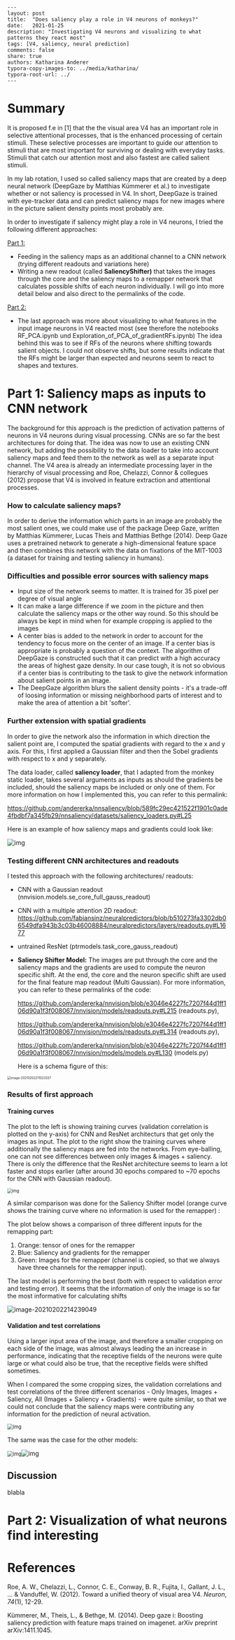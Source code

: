 ```english
---
layout: post
title:  "Does saliency play a role in V4 neurons of monkeys?"
date:   2021-01-25
description: "Investigating V4 neurons and visualizing to what patterns they react most"
tags: [V4, saliency, neural prediction]
comments: false
share: true
authors: Katharina Anderer
typora-copy-images-to: ../media/katharina/
typora-root-url: ../
---
```

# Summary

It is proposed f.e in [1] that the the visual area V4 has an important role in selective attentional processes, that is the enhanced processing of certain stimuli. These selective processes are important to guide our attention to stimuli that are most important for surviving or dealing with everyday tasks. Stimuli that catch our attention most and also fastest are called salient stimuli. 

In my lab rotation, I used so called saliency maps that are created by a deep neural network (DeepGaze by Matthias Kümmerer et al.) to investigate whether or not saliency is processed in V4. In short, DeepGaze is trained with eye-tracker data and can predict saliency maps for new images where in the picture salient density points most probably are. 

In order to investigate if saliency might play a role in V4 neurons, I tried the following different approaches:



<u>Part 1:</u>

* Feeding in the saliency maps as an additional channel to a CNN network (trying different readouts and variations here)
* Writing a new readout (called **SaliencyShifter)** that takes the images through the core and the saliency maps to a remapper network that calculates possible shifts of each neuron individually. I will go into more detail below and also direct to the permalinks of the code.

<u>Part 2:</u>

* The last approach was more about visualizing to what features in the input image neurons in V4 reacted most (see therefore the notebooks  RF_PCA.ipynb und Exploration_of_PCA_of_gradientRFs.ipynb) The idea behind this was to see if RFs of the neurons where shifting  towards salient objects. I could not observe shifts, but some results indicate that the RFs might be larger than expected and  neurons seem to react to shapes and textures. 

# Part 1: Saliency maps as inputs to CNN network

The background for this approach is the prediction of activation patterns of neurons in V4 neurons during visual processing. CNNs are so far the best architectures for doing that. The idea was now to use an existing CNN network, but adding the possibility to the data loader to take into account saliency maps and feed them to the network as well as a separate input channel.  The V4 area is already an intermediate processing layer in the hierarchy of visual processing and Roe, Chelazzi, Connor & collegues (2012) propose that V4 is involved in feature extraction and attentional processes. 

### How to calculate saliency maps?

In order to derive the information which parts in an image are probably the most salient ones, we could make use of the package Deep Gaze, written by Matthias Kümmerer, Lucas Theis and Matthias Bethge (2014). Deep Gaze uses a pretrained network to generate a high-dimensional feature space and then combines this network with the data on fixations of the MIT-1003 (a dataset for training and testing saliency in humans). 

### Difficulties and possible error sources with saliency maps

* Input size of the network seems to matter. It is trained for 35 pixel per degree of visual angle
* It can make a large difference if we zoom in the picture and then calculate the saliency maps or the other way round. So this should be always be kept in mind when for example cropping is applied to the images
* A center bias is added to the network in order to account for the tendency to focus more on the center of an image.  If a center bias is appropriate is probably a question of the context. The algorithm of DeepGaze is constructed such that it can predict with a high accuracy the areas of highest gaze density. In our case tough, it is not so obvious if a center bias is contributing to the task to give the network information about salient points in an image.
* The DeepGaze algorithm blurs the salient density points - it's a trade-off of loosing information or missing neighborhood parts of interest and to make the area of attention a bit 'softer'. 



### Further extension with spatial gradients

In order to give the network also the information in which direction the salient point are, I computed the spatial gradients with regard to the x and y axis. For this, I first applied a Gaussian filter and then the Sobel gradients with respect to x and y separately. 

The data loader, called **saliency loader**, that I adapted from the monkey static loader, takes several arguments as inputs as should the gradients be included, should the saliency maps be included or only one of them. For more information on how I implemented this, you can refer to this permalink:

https://github.com/andererka/nnsaliency/blob/589fc29ec421522f1901c0ade4fbdbf7a345fb29/nnsaliency/datasets/saliency_loaders.py#L25

Here is an example of how saliency maps and gradients could look like:

![img](/home/kathi/Dokumente/Sinz_praktikum/Blog_post/media/x8lRYGgsnU0DrO5hhWkp9tLhISMp01d_E9dZhxLkWlvQf2Hk14_cGZq35UHJmG0JHAHUjgRgOjcgEdqALocQgaMaUaCj7lx939ddNHeQXsr1HlQbBgrtgKA-jR_ucPrS1YrJ)

### Testing different CNN architectures and readouts

I tested this approach with the following architectures/ readouts:

* CNN with a Gaussian readout (nnvision.models.se_core_full_gauss_readout)

* CNN with a multiple attention 2D readout: https://github.com/fabiansinz/neuralpredictors/blob/b510273fa3302db06549dfa943b3c03b46008884/neuralpredictors/layers/readouts.py#L1677

* untrained ResNet (ptrmodels.task_core_gauss_readout)

* **Saliency Shifter Model:** The images are put through the core and the saliency maps and the gradients are used to compute the neuron specific shift. At the end, the core and the neuron specific shift are used for the final feature map readout (Multi Gaussian). For more information, you can refer to these permalinks of the code:

  https://github.com/andererka/nnvision/blob/e3046e4227fc7207f44d1ff106d90a1f3f008067/nnvision/models/readouts.py#L215 (readouts.py), 

  https://github.com/andererka/nnvision/blob/e3046e4227fc7207f44d1ff106d90a1f3f008067/nnvision/models/readouts.py#L314 (readouts.py),

  https://github.com/andererka/nnvision/blob/e3046e4227fc7207f44d1ff106d90a1f3f008067/nnvision/models/models.py#L130 (models.py)

  Here is a schema figure of this:

<img src="/home/kathi/Dokumente/Sinz_praktikum/Blog_post/media/image-20210202211023337.png" alt="image-20210202211023337" style="zoom:50%;" />

### Results of first approach

#### Training curves

The plot to the left is showing training curves (validation correlation is plotted on the y-axis) for CNN and ResNet architecturs that get only the images as input. The plot to the right show the training curves where additionally the saliency maps are fed into the networks. From eye-balling, one can not see differences between only images & images + saliency. There is only the difference that the ResNet architecture seems to learn a lot faster and stops earlier (after around 30 epochs compared to ~70 epochs for the CNN with Gaussian readout). 

<img src="/home/kathi/Dokumente/Sinz_praktikum/Blog_post/media/training_curves" alt="img" style="zoom:67%;" />

A similar comparison was done for the Saliency Shifter model (orange curve shows the training curve where no information is used for the remapper) :

The plot below shows a comparison of three different inputs for the remapping part:

1. Orange: tensor of ones for the remapper 
2. Blue: Saliency and gradients for the remapper
3. Green: Images for the remapper (channel is copied, so that we always have three channels for the remapper input). 

The last model is performing the best (both with respect to validation error and testing error). It seems that the information of only the image is so far the most informative for calculating shifts

![image-20210202214239049](/home/kathi/.config/Typora/typora-user-images/image-20210202214239049.png)

#### Validation and test correlations

Using a larger input area of the image, and therefore a smaller cropping on each side of the image, was almost always leading the an increase in performance, indicating that the receptive fields of the neurons were quite large or what could also be true, that the receptive fields were shifted sometimes. 

When I compared the some cropping sizes, the validation correlations and test correlations of the three different scenarios - Only Images, Images + Saliency, All (Images + Saliency + Gradients) - were quite similar, so that we could not conclude that the saliency maps were contributing any information for the prediction of neural activation. 

<img src="/home/kathi/Dokumente/Sinz_praktikum/Blog_post/media/cnn_test_corr" alt="img" style="zoom:80%;" />

The same was the case for the other models:

<img src="/home/kathi/Dokumente/Sinz_praktikum/Blog_post/media/attention_test_corr" alt="img" style="zoom: 80%;" /><img src="/home/kathi/Dokumente/Sinz_praktikum/Blog_post/media/reampper_test_corr" alt="img" style="zoom:;" />



## Discussion

blabla



# Part 2: Visualization of what neurons find interesting





# References

Roe, A. W., Chelazzi, L., Connor, C. E., Conway, B. R., Fujita, I.,  Gallant, J. L., ... & Vanduffel, W. (2012). Toward a unified theory  of visual area V4. *Neuron*, *74*(1), 12-29.

Kümmerer, M., Theis, L., & Bethge, M. (2014). Deep gaze i: Boosting saliency prediction with feature maps trained on imagenet. arXiv preprint arXiv:1411.1045.

